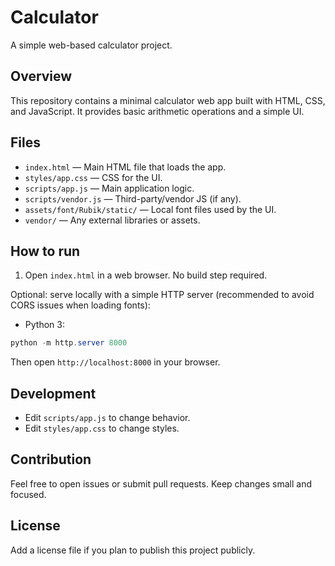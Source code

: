 # Calculator

A simple web-based calculator project.

## Overview
This repository contains a minimal calculator web app built with HTML, CSS, and JavaScript. It provides basic arithmetic operations and a simple UI.

## Files
- `index.html` — Main HTML file that loads the app.
- `styles/app.css` — CSS for the UI.
- `scripts/app.js` — Main application logic.
- `scripts/vendor.js` — Third-party/vendor JS (if any).
- `assets/font/Rubik/static/` — Local font files used by the UI.
- `vendor/` — Any external libraries or assets.

## How to run
1. Open `index.html` in a web browser. No build step required.

Optional: serve locally with a simple HTTP server (recommended to avoid CORS issues when loading fonts):

- Python 3:

```powershell
python -m http.server 8000
```

Then open `http://localhost:8000` in your browser.

## Development
- Edit `scripts/app.js` to change behavior.
- Edit `styles/app.css` to change styles.

## Contribution
Feel free to open issues or submit pull requests. Keep changes small and focused.

## License
Add a license file if you plan to publish this project publicly.

